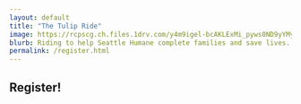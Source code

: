 ```yaml
---
layout: default
title: "The Tulip Ride"
image: https://rcpscg.ch.files.1drv.com/y4m9igel-bcAKLExMi_pyws0ND9yYMyOyC4AHzZCNkgz99ozgyP7682H0RVB_VFLTh0lloDIW0Ym2yiGy4GggwewkyVjzzWMwPQS2vvt4FpCUwYFvGS1J8N5u5vkhpXE8Bad8FUyIQzAmS-Th07vlba1vG17ZHHyKnHkZGL6BweDy0c5RmiNQbps4Y2BNXVRG8yUqx9cneah0ucn76EqLfJjw?width=850&height=425&cropmode=none
blurb: Riding to help Seattle Humane complete families and save lives.
permalink: /register.html
---
```


## Register!

